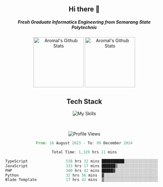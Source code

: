 <div align="center">
  <h2>Hi there 👋</h2>

  <h5>Fresh Graduate Informatics Engineering from Semarang State Polytechnic</h5>

  <img
    height="160"
    alt="Aromal's Github Stats"
    src="https://github-readme-stats.vercel.app/api?username=dafariski77&show_icons=true&theme=tokyonight&count_private=true"
  />
  <img
    alt="Aromal's Github Stats"
    height="160"
    src="https://github-readme-stats.vercel.app/api/top-langs/?username=dafariski77&layout=compact&theme=tokyonight"
  />

  <h2>Tech Stack</h2>
  
![My Skills](https://simpleskill.icons.workers.dev/svg?i=typescript,next.js,react,tailwindcss,shadcnui,reactquery,prisma,socketdotio,zod)

  <br /><br />
  <img src="https://komarev.com/ghpvc/?username=dafariski77&abbreviated=true" alt="Profile Views">
    
  <!--START_SECTION:waka-->

```rust
From: 16 August 2023 - To: 09 December 2024

Total Time: 1,329 hrs 11 mins

TypeScript                 538 hrs 32 mins ██████████░░░░░░░░░░░░░░░   40.06 %
JavaScript                 333 hrs 17 mins ██████▒░░░░░░░░░░░░░░░░░░   24.79 %
PHP                        300 hrs 42 mins █████▓░░░░░░░░░░░░░░░░░░░   22.37 %
Python                     32 hrs 56 mins  ▓░░░░░░░░░░░░░░░░░░░░░░░░   02.45 %
Blade Template             17 hrs 42 mins  ▒░░░░░░░░░░░░░░░░░░░░░░░░   01.32 %
```

<!--END_SECTION:waka-->
</div>
